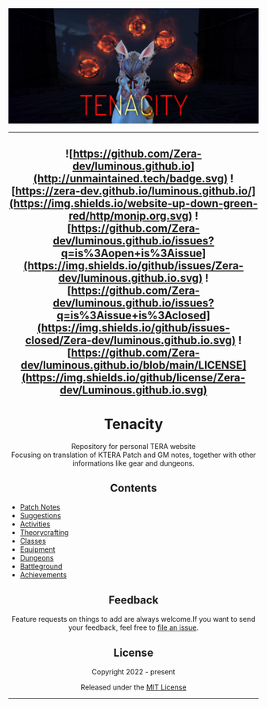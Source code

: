 <div align="center">
  <img src="docs/tenacity-banner.png" width="800" alt="Tenacity">

  
----
![https://github.com/Zera-dev/luminous.github.io](http://unmaintained.tech/badge.svg) 
![https://zera-dev.github.io/luminous.github.io/](https://img.shields.io/website-up-down-green-red/http/monip.org.svg)
![https://github.com/Zera-dev/luminous.github.io/issues?q=is%3Aopen+is%3Aissue](https://img.shields.io/github/issues/Zera-dev/luminous.github.io.svg)
![https://github.com/Zera-dev/luminous.github.io/issues?q=is%3Aissue+is%3Aclosed](https://img.shields.io/github/issues-closed/Zera-dev/luminous.github.io.svg)
![https://github.com/Zera-dev/luminous.github.io/blob/main/LICENSE](https://img.shields.io/github/license/Zera-dev/Luminous.github.io.svg)
----
#  Tenacity
<p>Repository for personal TERA website<br>
Focusing on translation of KTERA Patch and GM notes, together with other informations like gear and dungeons.</p>


## Contents

  <div align="left">
    
  - [Patch Notes](https://zera-dev.github.io/tenacity.github.io/index.html)
  - [Suggestions](https://zera-dev.github.io/tenacity.github.io/static/suggestion-review.html)
  - [Activities](https://zera-dev.github.io/tenacity.github.io/static/activities.html)
  - [Theorycrafting](https://zera-dev.github.io/tenacity.github.io/static/theorycrafting.html)
  - [Classes](https://zera-dev.github.io/tenacity.github.io/index.html)
  - [Equipment](https://zera-dev.github.io/tenacity.github.io/index.html)
  - [Dungeons](https://zera-dev.github.io/tenacity.github.io/index.html)
  - [Battleground](https://zera-dev.github.io/tenacity.github.io/index.html)  
  - [Achievements](https://zera-dev.github.io/tenacity.github.io/index.html)
    
  </div> 

## Feedback  
Feature requests on things to add are always welcome.If you want to send your feedback, feel free to [file an issue](https://github.com/Zera-dev/tenacity.github.io/issues/new).
  
  
  
## License

Copyright 2022 - present

Released under the [MIT License](LICENSE)
***

</div>
